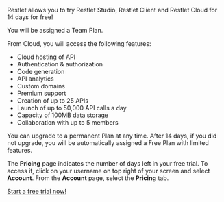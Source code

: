 Restlet allows you to try Restlet Studio, Restlet Client and Restlet Cloud for 14 days for free!

You will be assigned a Team Plan.

From Cloud, you will access the following features:

- Cloud hosting of API
- Authentication & authorization
- Code generation
- API analytics
- Custom domains
- Premium support
- Creation of up to 25 APIs
- Launch of up to 50,000 API calls a day
- Capacity of 100MB data storage
- Collaboration with up to 5 members

You can upgrade to a permanent Plan at any time. After 14 days, if you did not upgrade, you will be automatically assigned a Free Plan with limited features.

The **Pricing** page indicates the number of days left in your free trial. To access it, click on your username on top right of your screen and select **Account**. From the **Account** page, select the **Pricing** tab.

<a href="https://cloud.restlet.com/start-trial" target="_blank">Start a free trial now!</a>
